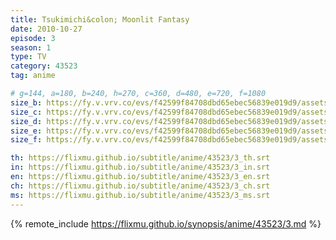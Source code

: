 ```yaml
---
title: Tsukimichi&colon; Moonlit Fantasy
date: 2010-10-27
episode: 3
season: 1
type: TV
category: 43523
tag: anime

# g=144, a=180, b=240, h=270, c=360, d=480, e=720, f=1080
size_b: https://fy.v.vrv.co/evs/f42599f84708dbd65ebec56839e019d9/assets/f42599f84708dbd65ebec56839e019d9_4106077.mp4
size_c: https://fy.v.vrv.co/evs/f42599f84708dbd65ebec56839e019d9/assets/f42599f84708dbd65ebec56839e019d9_4106076.mp4
size_d: https://fy.v.vrv.co/evs/f42599f84708dbd65ebec56839e019d9/assets/f42599f84708dbd65ebec56839e019d9_4106078.mp4
size_e: https://fy.v.vrv.co/evs/f42599f84708dbd65ebec56839e019d9/assets/f42599f84708dbd65ebec56839e019d9_4106079.mp4
size_f: https://fy.v.vrv.co/evs/f42599f84708dbd65ebec56839e019d9/assets/f42599f84708dbd65ebec56839e019d9_4106080.mp4

th: https://flixmu.github.io/subtitle/anime/43523/3_th.srt
in: https://flixmu.github.io/subtitle/anime/43523/3_in.srt
en: https://flixmu.github.io/subtitle/anime/43523/3_en.srt
ch: https://flixmu.github.io/subtitle/anime/43523/3_ch.srt
ms: https://flixmu.github.io/subtitle/anime/43523/3_ms.srt
---
```

{% remote_include https://flixmu.github.io/synopsis/anime/43523/3.md %}
